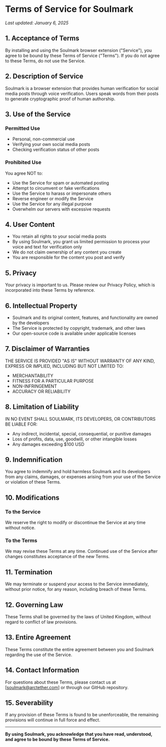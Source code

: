 # Terms of Service for Soulmark

*Last updated: January 6, 2025*

## 1. Acceptance of Terms

By installing and using the Soulmark browser extension ("Service"), you agree to be bound by these Terms of Service ("Terms"). If you do not agree to these Terms, do not use the Service.

## 2. Description of Service

Soulmark is a browser extension that provides human verification for social media posts through voice verification. Users speak words from their posts to generate cryptographic proof of human authorship.

## 3. Use of the Service

### Permitted Use
- Personal, non-commercial use
- Verifying your own social media posts
- Checking verification status of other posts

### Prohibited Use
You agree NOT to:
- Use the Service for spam or automated posting
- Attempt to circumvent or fake verifications
- Use the Service to harass or impersonate others
- Reverse engineer or modify the Service
- Use the Service for any illegal purpose
- Overwhelm our servers with excessive requests

## 4. User Content

- You retain all rights to your social media posts
- By using Soulmark, you grant us limited permission to process your voice and text for verification only
- We do not claim ownership of any content you create
- You are responsible for the content you post and verify

## 5. Privacy

Your privacy is important to us. Please review our Privacy Policy, which is incorporated into these Terms by reference.

## 6. Intellectual Property

- Soulmark and its original content, features, and functionality are owned by the developers
- The Service is protected by copyright, trademark, and other laws
- Our open-source code is available under applicable licenses

## 7. Disclaimer of Warranties

THE SERVICE IS PROVIDED "AS IS" WITHOUT WARRANTY OF ANY KIND, EXPRESS OR IMPLIED, INCLUDING BUT NOT LIMITED TO:
- MERCHANTABILITY
- FITNESS FOR A PARTICULAR PURPOSE
- NON-INFRINGEMENT
- ACCURACY OR RELIABILITY

## 8. Limitation of Liability

IN NO EVENT SHALL SOULMARK, ITS DEVELOPERS, OR CONTRIBUTORS BE LIABLE FOR:
- Any indirect, incidental, special, consequential, or punitive damages
- Loss of profits, data, use, goodwill, or other intangible losses
- Any damages exceeding $100 USD

## 9. Indemnification

You agree to indemnify and hold harmless Soulmark and its developers from any claims, damages, or expenses arising from your use of the Service or violation of these Terms.

## 10. Modifications

### To the Service
We reserve the right to modify or discontinue the Service at any time without notice.

### To the Terms
We may revise these Terms at any time. Continued use of the Service after changes constitutes acceptance of the new Terms.

## 11. Termination

We may terminate or suspend your access to the Service immediately, without prior notice, for any reason, including breach of these Terms.

## 12. Governing Law

These Terms shall be governed by the laws of United Kingdom, without regard to conflict of law provisions.

## 13. Entire Agreement

These Terms constitute the entire agreement between you and Soulmark regarding the use of the Service.

## 14. Contact Information

For questions about these Terms, please contact us at [soulmark@arctether.com] or through our GitHub repository.

## 15. Severability

If any provision of these Terms is found to be unenforceable, the remaining provisions will continue in full force and effect.

---

**By using Soulmark, you acknowledge that you have read, understood, and agree to be bound by these Terms of Service.**